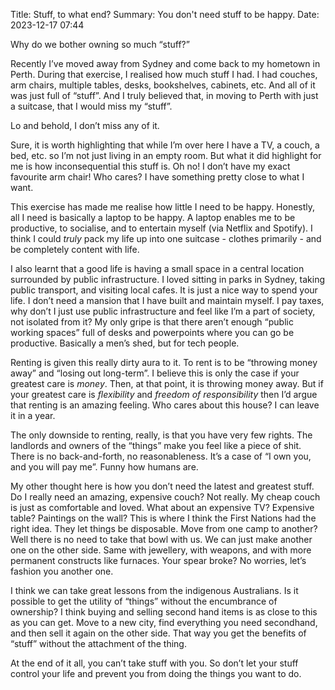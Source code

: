 Title: Stuff, to what end?
Summary: You don't need stuff to be happy.
Date: 2023-12-17 07:44

Why do we bother owning so much “stuff?” 

Recently I’ve moved away from Sydney and come back to my hometown in Perth. During that exercise, I realised how much stuff I had. I had couches, arm chairs, multiple tables, desks, bookshelves, cabinets, etc. And all of it was just full of “stuff”. And I truly believed that, in moving to Perth with just a suitcase, that I would miss my “stuff”. 

Lo and behold, I don’t miss any of it.

Sure, it is worth highlighting that while I’m over here I have a TV, a couch, a bed, etc. so I’m not just living in an empty room. But what it did highlight for me is how inconsequential this stuff is. Oh no! I don’t have my exact favourite arm chair! Who cares? I have something pretty close to what I want.

This exercise has made me realise how little I need to be happy. Honestly, all I need is basically a laptop to be happy. A laptop enables me to be productive, to socialise, and to entertain myself (via Netflix and Spotify). I think I could *truly* pack my life up into one suitcase - clothes primarily - and be completely content with life. 

I also learnt that a good life is having a small space in a central location surrounded by public infrastructure. I loved sitting in parks in Sydney, taking public transport, and visiting local cafes. It is just a nice way to spend your life. I don’t need a mansion that I have built and maintain myself. I pay taxes, why don’t I just use public infrastructure and feel like I’m a part of society, not isolated from it? My only gripe is that there aren’t enough “public working spaces” full of desks and powerpoints where you can go be productive. Basically a men’s shed, but for tech people.

Renting is given this really dirty aura to it. To rent is to be “throwing money away” and “losing out long-term”. I believe this is only the case if your greatest care is *money*. Then, at that point, it is throwing money away. But if your greatest care is *flexibility* and *freedom of responsibility* then I’d argue that renting is an amazing feeling. Who cares about this house? I can leave it in a year.

The only downside to renting, really, is that you have very few rights. The landlords and owners of the “things” make you feel like a piece of shit. There is no back-and-forth, no reasonableness. It’s a case of “I own you, and you will pay me”. Funny how humans are.

My other thought here is how you don’t need the latest and greatest stuff. Do I really need an amazing, expensive couch? Not really. My cheap couch is just as comfortable and loved. What about an expensive TV? Expensive table? Paintings on the wall? This is where I think the First Nations had the right idea. They let things be disposable. Move from one camp to another? Well there is no need to take that bowl with us. We can just make another one on the other side. Same with jewellery, with weapons, and with more permanent constructs like furnaces. Your spear broke? No worries, let’s fashion you another one.

I think we can take great lessons from the indigenous Australians. Is it possible to get the utility of “things” without the encumbrance of ownership? I think buying and selling second hand items is as close to this as you can get. Move to a new city, find everything you need secondhand, and then sell it again on the other side. That way you get the benefits of “stuff” without the attachment of the thing.

At the end of it all, you can’t take stuff with you. So don’t let your stuff control your life and prevent you from doing the things you want to do.
